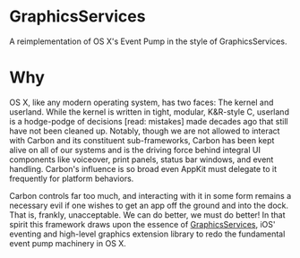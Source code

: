 # GraphicsServices
A reimplementation of OS X's Event Pump in the style of GraphicsServices.

# Why
OS X, like any modern operating system, has two faces: The kernel and userland.
While the kernel is written in tight, modular, K&R-style C, userland is
a hodge-podge of decisions [read: mistakes] made decades ago that still have not
been cleaned up.  Notably, though we are not allowed to interact with Carbon and
its constituent sub-frameworks, Carbon has been kept alive on all of our systems
and is the driving force behind integral UI components like voiceover, print
panels, status bar windows, and event handling.  Carbon's influence is so broad
even AppKit must delegate to it frequently for platform behaviors.

Carbon controls far too much, and interacting with it in some form remains
a necessary evil if one wishes to get an app off the ground and into the dock.
That is, frankly, unacceptable.  We can do better, we must do better!  In that
spirit this framework draws upon the essence of 
[GraphicsServices](http://iphonedevwiki.net/index.php/GraphicsServices.framework), 
iOS' eventing and high-level graphics extension library to redo the fundamental
event pump machinery in OS X.

